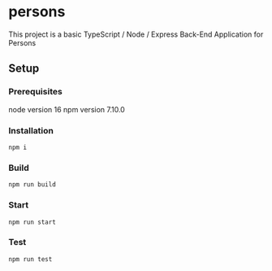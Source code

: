 # persons
This project is a basic TypeScript / Node / Express Back-End Application for Persons

## Setup
### Prerequisites
node version 16
npm version 7.10.0

### Installation
`npm i`

### Build
`npm run build`

### Start
`npm run start`

### Test
`npm run test`